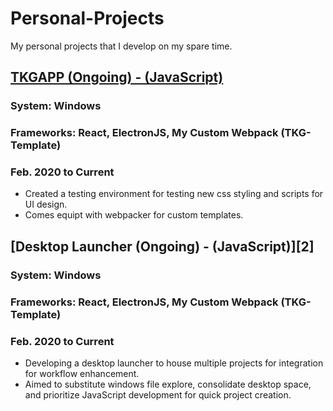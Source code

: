 # Personal-Projects
 My personal projects that I develop on my spare time. 

## [TKGAPP (Ongoing) - (JavaScript)](https://github.com/tgraha09/Personal-Projects/tree/main/DesktopLauncher)
### System: Windows
### Frameworks: React, ElectronJS, My Custom Webpack (TKG-Template)
### Feb. 2020 to Current
* Created a testing environment for testing new css styling and scripts for UI design.
* Comes equipt with webpacker for custom templates. 



## [Desktop Launcher (Ongoing) - (JavaScript)][2] 
### System: Windows
### Frameworks: React, ElectronJS, My Custom Webpack (TKG-Template)
### Feb. 2020 to Current
* Developing a desktop launcher to house multiple projects for integration for workflow enhancement.
* Aimed to substitute windows file explore, consolidate desktop space, and prioritize JavaScript development for quick project creation. 
